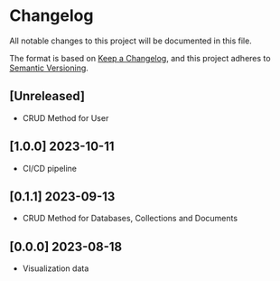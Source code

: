 # Changelog

All notable changes to this project will be documented in this file.

The format is based on [Keep a Changelog](https://keepachangelog.com/en/1.0.0/),
and this project adheres to [Semantic Versioning](https://semver.org/spec/v2.0.0.html).

## [Unreleased]

- CRUD Method for User

## [1.0.0] 2023-10-11

- CI/CD pipeline

## [0.1.1] 2023-09-13

- CRUD Method for Databases, Collections and Documents

## [0.0.0] 2023-08-18

- Visualization data

